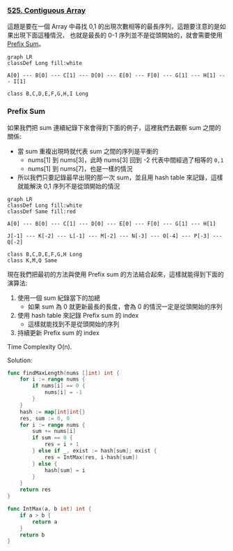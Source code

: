 ### [525. Contiguous Array]

這題是要在一個 Array 中尋找 0,1 的出現次數相等的最長序列，這題要注意的是如果出現下面這種情況，
也就是最長的 0-1 序列並不是從頭開始的，就會需要使用 [Prefix Sum]。

```mermaid
graph LR
classDef Long fill:white

A[0] --- B[0] --- C[1] --- D[0] --- E[0] --- F[0] --- G[1] --- H[1] --- I[1]

class B,C,D,E,F,G,H,I Long
```

### Prefix Sum

如果我們把 sum 連續紀錄下來會得到下面的例子，這裡我們去觀察 sum 之間的關係:
-	當 sum 重複出現時就代表 sum 之間的序列是平衡的
	-	nums[1] 到 nums[3]，此時 nums[3] 回到 -2 代表中間經過了相等的 `0,1`
	-	nums[1] 到 nums[7]，也是一樣的情況
-	所以我們只要記錄最早出現的那一次 sum，並且用 hash table 來記錄，這樣就能解決 0,1 序列不是從頭開始的情況

```mermaid
graph LR
classDef Long fill:white
classDef Same fill:red

A[0] --- B[0] --- C[1] --- D[0] --- E[0] --- F[0] --- G[1] --- H[1]

J[-1] --- K[-2] --- L[-1] --- M[-2] --- N[-3] --- O[-4] --- P[-3] --- Q[-2]

class B,C,D,E,F,G,H Long
class K,M,Q Same
```

現在我們把最初的方法與使用 Prefix sum 的方法結合起來，這樣就能得到下面的演算法:
1.	使用一個 sum 紀錄當下的加總
	-	如果 sum 為 0 就更新最長的長度，會為 0 的情況一定是從頭開始的序列
2.	使用 hash table 來記錄 Prefix sum 的 index
	-	這樣就能找到不是從頭開始的序列
3.	持續更新 Prefix sum 的 index

Time Complexity O(n).

Solution:
```go
func findMaxLength(nums []int) int {
	for i := range nums {
		if nums[i] == 0 {
			nums[i] = -1
		}
	}
	hash := map[int]int{}
	res, sum := 0, 0
	for i := range nums {
		sum += nums[i]
		if sum == 0 {
			res = i + 1
		} else if _, exist := hash[sum]; exist {
			res = IntMax(res, i-hash[sum])
		} else {
			hash[sum] = i
		}
	}
	return res
}

func IntMax(a, b int) int {
	if a > b {
		return a 
	}
	return b
}
```

[525. Contiguous Array]: https://leetcode.com/problems/contiguous-array/description/
[Prefix Sum]: https://en.wikipedia.org/wiki/Prefix_sum